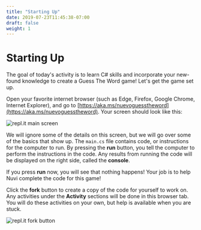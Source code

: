```yaml
---
title: "Starting Up"
date: 2019-07-23T11:45:38-07:00
draft: false
weight: 1
---
```


# Starting Up

The goal of today's activity is to learn C# skills and incorporate your new-found knowledge to create a Guess The Word game! Let's get the game set up.

Open your favorite internet browser (such as Edge, Firefox, Google Chrome, Internet Explorer), and go to [https://aka.ms/nuevoguesstheword](https://aka.ms/nuevoguesstheword). Your screen should look like this:

![repl.it main screen](../media/welcome-screen.png)

We will ignore some of the details on this screen, but we will go over some of the basics that show up. The `main.cs` file contains code, or instructions for the computer to run. By pressing the **run** button, you tell the computer to perform the instructions in the code. Any results from running the code will be displayed on the right side, called the **console**.

If you press **run** now, you will see that nothing happens! Your job is to help Nuvi complete the code for this game!

Click the **fork** button to create a copy of the code for yourself to work on. Any activities under the **Activity** sections will be done in this browser tab. You will do these activities on your own, but help is available when you are stuck.

![repl.it fork button](../media/fork-picture.png)
